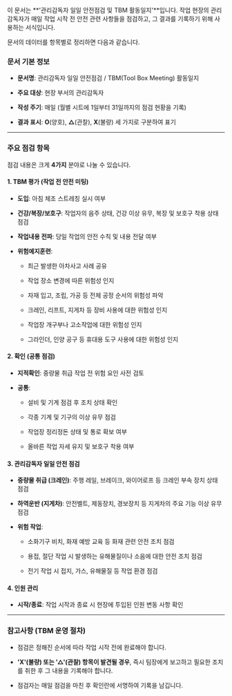 이 문서는 **'관리감독자 일일 안전점검 및 TBM 활동일지'**입니다. 작업 현장의 관리감독자가 매일 작업 시작 전 안전 관련 사항들을 점검하고, 그 결과를 기록하기 위해 사용하는 서식입니다.

문서의 데이터를 항목별로 정리하면 다음과 같습니다.

### **문서 기본 정보**

- **문서명**: 관리감독자 일일 안전점검 / TBM(Tool Box Meeting) 활동일지
    
- **주요 대상**: 현장 부서의 관리감독자
    
- **작성 주기**: 매일 (월별 시트에 1일부터 31일까지의 점검 현황을 기록)
    
- **결과 표시**: **O**(양호), **△**(관찰), **X**(불량) 세 가지로 구분하여 표기
    

---

### **주요 점검 항목**

점검 내용은 크게 **4가지** 분야로 나눌 수 있습니다.

#### **1. TBM 평가 (작업 전 안전 미팅)**

- **도입**: 아침 체조 스트레칭 실시 여부
    
- **건강/복장/보호구**: 작업자의 음주 상태, 건강 이상 유무, 복장 및 보호구 착용 상태 점검
    
- **작업내용 전파**: 당일 작업의 안전 수칙 및 내용 전달 여부
    
- **위험예지훈련**:
    
    - 최근 발생한 아차사고 사례 공유
        
    - 작업 장소 변경에 따른 위험성 인지
        
    - 자재 입고, 조립, 가공 등 전체 공정 순서의 위험성 파악
        
    - 크레인, 리프트, 지게차 등 장비 사용에 대한 위험성 인지
        
    - 작업장 개구부나 고소작업에 대한 위험성 인지
        
    - 그라인더, 인양 공구 등 휴대용 도구 사용에 대한 위험성 인지
        

#### **2. 확인 (공통 점검)**

- **지적확인**: 중량물 취급 작업 전 위험 요인 사전 검토
    
- **공통**:
    
    - 설비 및 기계 점검 후 조치 상태 확인
        
    - 각종 기계 및 기구의 이상 유무 점검
        
    - 작업장 정리정돈 상태 및 통로 확보 여부
        
    - 올바른 작업 자세 유지 및 보호구 착용 여부
        

#### **3. 관리감독자 일일 안전 점검**

- **중량물 취급 (크레인)**: 주행 레일, 브레이크, 와이어로프 등 크레인 부속 장치 상태 점검
    
- **하역운반 (지게차)**: 안전벨트, 제동장치, 경보장치 등 지게차의 주요 기능 이상 유무 점검
    
- **위험 작업**:
    
    - 소화기구 비치, 화재 예방 교육 등 화재 관련 안전 조치 점검
        
    - 용접, 절단 작업 시 발생하는 유해물질이나 소음에 대한 안전 조치 점검
        
    - 전기 작업 시 접지, 가스, 유해물질 등 작업 환경 점검
        

#### **4. 인원 관리**

- **시작/종료**: 작업 시작과 종료 시 현장에 투입된 인원 변동 사항 확인
    

---

### **참고사항 (TBM 운영 절차)**

- 점검은 정해진 순서에 따라 작업 시작 전에 완료해야 합니다.
    
- **'X'(불량) 또는 '△'(관찰) 항목이 발견될 경우**, 즉시 팀장에게 보고하고 필요한 조치를 취한 후 그 내용을 기록해야 합니다.
    
- 점검자는 매일 점검을 마친 후 확인란에 서명하여 기록을 남깁니다.